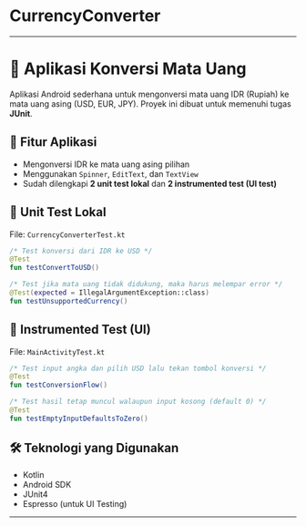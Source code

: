 # CurrencyConverter

---

# 💱 Aplikasi Konversi Mata Uang

Aplikasi Android sederhana untuk mengonversi mata uang IDR (Rupiah) ke mata uang asing (USD, EUR, JPY). Proyek ini dibuat untuk memenuhi tugas **JUnit**.

## 📱 Fitur Aplikasi

- Mengonversi IDR ke mata uang asing pilihan
- Menggunakan `Spinner`, `EditText`, dan `TextView`
- Sudah dilengkapi **2 unit test lokal** dan **2 instrumented test (UI test)**

## 🧪 Unit Test Lokal

File: `CurrencyConverterTest.kt`

```kotlin
/* Test konversi dari IDR ke USD */
@Test
fun testConvertToUSD()

/* Test jika mata uang tidak didukung, maka harus melempar error */
@Test(expected = IllegalArgumentException::class)
fun testUnsupportedCurrency()
```

## 📱 Instrumented Test (UI)

File: `MainActivityTest.kt`

```kotlin
/* Test input angka dan pilih USD lalu tekan tombol konversi */
@Test
fun testConversionFlow()

/* Test hasil tetap muncul walaupun input kosong (default 0) */
@Test
fun testEmptyInputDefaultsToZero()
```

## 🛠 Teknologi yang Digunakan

- Kotlin
- Android SDK
- JUnit4
- Espresso (untuk UI Testing)

---

